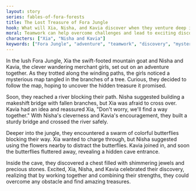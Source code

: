 ```yaml
---
layout: story
series: fables-of-fora-forests
title: The Lost Treasure of Fora Jungle
hook: What will Xia, Nisha, and Kavia discover when they venture deep into the heart of Fora Jungle?
moral: Teamwork can help overcome challenges and lead to exciting discoveries.
characters: ["Xia", "Nisha and Kavia"]
keywords: ["Fora Jungle", "adventure", "teamwork", "discovery", "mystery", "treasure", "friendship", "cleverness", "courage", "exploration"]
---
```


In the lush Fora Jungle, Xia the swift-footed mountain goat and Nisha and Kavia, the clever wandering merchant girls, set out on an adventure together. As they trotted along the winding paths, the girls noticed a mysterious map tangled in the branches of a tree. Curious, they decided to follow the map, hoping to uncover the hidden treasure it promised.

Soon, they reached a river blocking their path. Nisha suggested building a makeshift bridge with fallen branches, but Xia was afraid to cross over. Kavia had an idea and reassured Xia, "Don't worry, we'll find a way together." With Nisha's cleverness and Kavia's encouragement, they built a sturdy bridge and crossed the river safely.

Deeper into the jungle, they encountered a swarm of colorful butterflies blocking their way. Xia wanted to charge through, but Nisha suggested using the flowers nearby to distract the butterflies. Kavia joined in, and soon the butterflies fluttered away, revealing a hidden cave entrance.

Inside the cave, they discovered a chest filled with shimmering jewels and precious stones. Excited, Xia, Nisha, and Kavia celebrated their discovery, realizing that by working together and combining their strengths, they could overcome any obstacle and find amazing treasures.
